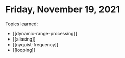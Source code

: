 # Friday, November 19, 2021

Topics learned:

- [[dynamic-range-processing]]
- [[aliasing]]
- [[nyquist-frequency]]
- [[looping]]